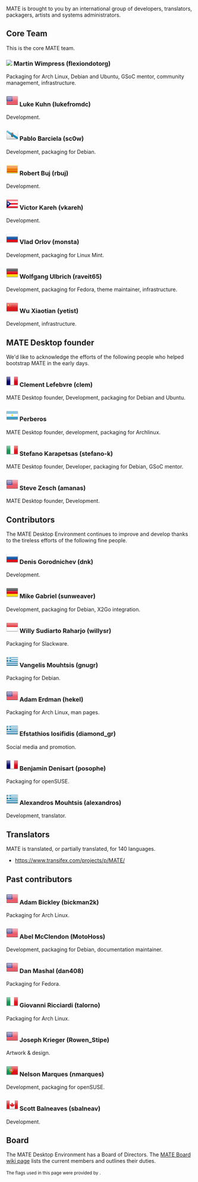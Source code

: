 <!--
.. link:
.. description:
.. tags:
.. date: 2011-12-05 07:25:21
.. title: Team
.. slug: team
-->

MATE is brought to you by an international group of developers,
translators, packagers, artists and systems administrators.

## Core Team

This is the core MATE team.

### ![](/assets/img/flags/32/United%20Kingdom\(Great%20Britain\).png) Martin Wimpress (flexiondotorg)

Packaging for Arch Linux, Debian and Ubuntu, GSoC mentor, community management, infrastructure.

### ![](/assets/img/flags/32/USA.png) Luke Kuhn (lukefromdc)

Development.

### ![](/assets/img/flags/32/Galicia.png) Pablo Barciela (sc0w)

Development, packaging for Debian.

### ![](/assets/img/flags/32/Catalonia.png) Robert Buj (rbuj)

Development.

### ![](/assets/img/flags/32/Puerto%20Rico.png) Victor Kareh (vkareh)

Development.

### ![](/assets/img/flags/32/Russian%20Federation.png) Vlad Orlov (monsta)

Development, packaging for Linux Mint.

### ![](/assets/img/flags/32/Germany.png) Wolfgang Ulbrich (raveit65)

Development, packaging for Fedora, theme maintainer, infrastructure.

### ![](/assets/img/flags/32/China.png) Wu Xiaotian (yetist)

Development, infrastructure.



## MATE Desktop founder

We'd like to acknowledge the efforts of the following people who
helped bootstrap MATE in the early days.

### ![](/assets/img/flags/32/France.png) Clement Lefebvre (clem)

MATE Desktop founder, Development, packaging for Debian and Ubuntu.

### ![](/assets/img/flags/32/Argentina.png) Perberos

MATE Desktop founder, development, packaging for Archlinux.

### ![](/assets/img/flags/32/Italy.png) Stefano Karapetsas (stefano-k)

MATE Desktop founder, Developer, packaging for Debian, GSoC mentor.

### ![](/assets/img/flags/32/USA.png) Steve Zesch (amanas)

MATE Desktop founder, Development.



## Contributors

The MATE Desktop Environment continues to improve and develop thanks
to the tireless efforts of the following fine people.

### ![](/assets/img/flags/32/Russian%20Federation.png) Denis Gorodnichev (dnk)

Development.

### ![](/assets/img/flags/32/Germany.png) Mike Gabriel (sunweaver)

Development, packaging for Debian, X2Go integration.

### ![](/assets/img/flags/32/Indonesia.png) Willy Sudiarto Raharjo (willysr)

Packaging for Slackware.

### ![](/assets/img/flags/32/Greece.png) Vangelis Mouhtsis (gnugr)

Packaging for Debian.

### ![](/assets/img/flags/32/USA.png) Adam Erdman (hekel)

Packaging for Arch Linux, man pages.

### ![](/assets/img/flags/32/Greece.png) Efstathios Iosifidis (diamond_gr)

Social media and promotion.

### ![](/assets/img/flags/32/France.png) Benjamin Denisart (posophe)

Packaging for openSUSE.

### ![](/assets/img/flags/32/Greece.png) Alexandros Mouhtsis (alexandros)

Development, translator.



## Translators

MATE is translated, or partially translated, for 140 languages.

  * <https://www.transifex.com/projects/p/MATE/>



## Past contributors

### ![](/assets/img/flags/32/USA.png) Adam Bickley (bickman2k)

Packaging for Arch Linux.

### ![](/assets/img/flags/32/USA.png) Abel McClendon (MotoHoss)

Development, packaging for Debian, documentation maintainer.

### ![](/assets/img/flags/32/USA.png) Dan Mashal (dan408)

Packaging for Fedora.

### ![](/assets/img/flags/32/Italy.png) Giovanni Ricciardi (talorno)

Packaging for Arch Linux.

### ![](/assets/img/flags/32/USA.png) Joseph Krieger (Rowen_Stipe)

Artwork & design.

### ![](/assets/img/flags/32/Portugal.png) Nelson Marques (nmarques)

Development, packaging for openSUSE.

### ![](/assets/img/flags/32/Canada.png) Scott Balneaves (sbalneav)

Development.



## Board

The MATE Desktop Environment has a Board of Directors. The
[MATE Board wiki page](http://wiki.mate-desktop.com/board)
lists the current members and outlines their duties.

<small>
The flags used in this page were provided by <http://www.icondrawer.com>.
</small>
